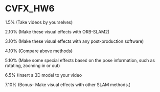 # CVFX_HW6
1.5% (Take videos by yourselves)

2.10% (Make these visual effects with ORB-SLAM2)

3.10% (Make these visual effects with any post-production software)

4.10% (Compare above methods)

5.10% (Make some special effects based on the pose information, such as rotating, zooming in or out)

6.5% (Insert a 3D model to your video

7.10% (Bonus- Make visual effects with other SLAM methods.)
